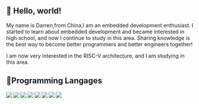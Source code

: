 ## 👋 Hello, world! 

My name is Darren,from China,I am an embedded development enthusiast. I started to learn about embedded development and became interested in high school, and now I continue to study in this area. Sharing knowledge is the best way to become better programmers and better engineers together!

I am now very interested in the RISC-V architecture, and I am studying in this area.

## 🍳Programming Langages

<img src='https://img.shields.io/badge/C-C-blue' align='left'/><img src='https://img.shields.io/badge/C%2B%2B-C%2B%2B-blue' align='left'/><img src='https://img.shields.io/badge/Python-Python-blue' align='left'/><img src='https://img.shields.io/badge/Lua-Lua-blue' align='left'/><img src='https://img.shields.io/badge/Go-Go-blue' align='left'/><img src='https://img.shields.io/badge/JavaScript-JavaScrip-blue' align='left'/><img src='https://img.shields.io/badge/CMake-CMake-blue' align='left'/><img src='https://img.shields.io/badge/Make-Make-blue' align='left'/>

